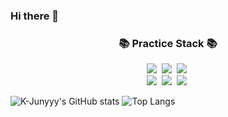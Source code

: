 ### Hi there 👋

<!--
**Yunho-seo/Yunho-seo** is a ✨ _special_ ✨ repository because its `README.md` (this file) appears on your GitHub profile.

Here are some ideas to get you started:

- 🔭 I’m currently working on ...
- 🌱 I’m currently learning ...
- 👯 I’m looking to collaborate on ...
- 🤔 I’m looking for help with ...
- 💬 Ask me about ...
- 📫 How to reach me: ...
- 😄 Pronouns: ...
- ⚡ Fun fact: ...
-->

<h3 align="center">📚 Practice Stack 📚</h3>
<p align="center">
  <img src="https://img.shields.io/badge/Java-007396?style=flat-square&logo=Java&logoColor=white"/></a>&nbsp
  <img src="https://img.shields.io/badge/Python-3766AB?style=flat-square&logo=Python&logoColor=white"/></a>&nbsp 
  <img src="https://img.shields.io/badge/C-ffb13b?style=flat-square&logo=C&logoColor=white"/></a>&nbsp 
<br>
  <img src="https://img.shields.io/badge/SpringBoot-6DB33F?style=flat-square&logo=SpringBoot&logoColor=white"/></a>&nbsp 
  <img src="https://img.shields.io/badge/R-2496ED?style=flat-square&logo=R&logoColor=white"/></a>&nbsp 
  <img src="https://img.shields.io/badge/Mysql-000000?style=flat-square&logo=Mysql&logoColor=white"/></a>&nbsp
</p>

![K-Junyyy's GitHub stats](https://github-readme-stats.vercel.app/api?username=K-Junyyy&show_icons=true&theme=synthwave)
![Top Langs](https://github-readme-stats.vercel.app/api/top-langs/?username=Yunho-seo&layout=Demo&theme=onedark)

